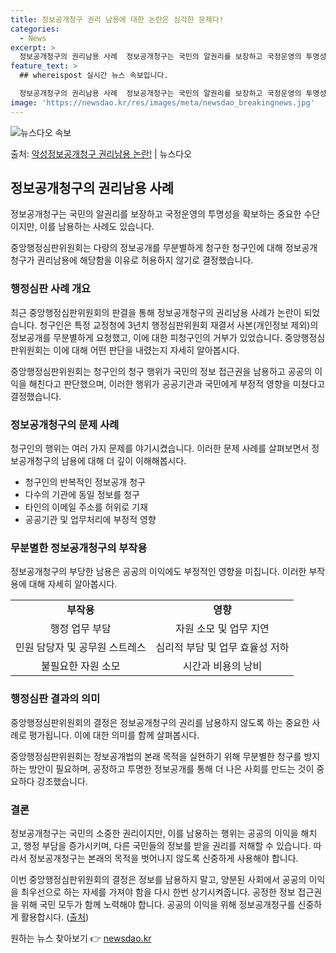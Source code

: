 ```yaml
---
title: 정보공개청구 권리 남용에 대한 논란은 심각한 문제다!
categories:
  - News
excerpt: >
  정보공개청구의 권리남용 사례  정보공개청구는 국민의 알권리를 보장하고 국정운영의 투명성을 확보하는 중요한 수…
feature_text: >
  ## whereispost 실시간 뉴스 속보입니다.

  정보공개청구의 권리남용 사례  정보공개청구는 국민의 알권리를 보장하고 국정운영의 투명성을 확보하는 중요한 수…
image: 'https://newsdao.kr/res/images/meta/newsdao_breakingnews.jpg'
---
```


![뉴스다오 속보](https://newsdao.kr/res/images/meta/newsdao_breakingnews.jpg)

<p>출처: <a href="https://newsdao.kr/4387" rel="dofollow">악성정보공개청구 권리남용 논란!</a> | 뉴스다오</p>

<h2>정보공개청구의 권리남용 사례</h2>
<p data-ke-size="size16">정보공개청구는 국민의 알권리를 보장하고 국정운영의 투명성을 확보하는 중요한 수단이지만, 이를 남용하는 사례도 있습니다.</p>
중앙행정심판위원회는 다량의 정보공개를 무분별하게 청구한 청구인에 대해 정보공개 청구가 권리남용에 해당함을 이유로 허용하지 않기로 결정했습니다.

<h3>행정심판 사례 개요</h3>
<p data-ke-size="size16">최근 중앙행정심판위원회의 판결을 통해 정보공개청구의 권리남용 사례가 논란이 되었습니다. 청구인은 특정 교정청에 3년치 행정심판위원회 재결서 사본(개인정보 제외)의 정보공개를 무분별하게 요청했고, 이에 대한 피청구인의 거부가 있었습니다. 중앙행정심판위원회는 이에 대해 어떤 판단을 내렸는지 자세히 알아봅시다.</p>
중앙행정심판위원회는 청구인의 청구 행위가 국민의 정보 접근권을 남용하고 공공의 이익을 해친다고 판단했으며, 이러한 행위가 공공기관과 국민에게 부정적 영향을 미쳤다고 결정했습니다.

<h3>정보공개청구의 문제 사례</h3>
<p data-ke-size="size16">청구인의 행위는 여러 가지 문제를 야기시켰습니다. 이러한 문제 사례를 살펴보면서 정보공개청구의 남용에 대해 더 깊이 이해해봅시다.</p>
<ul>
    <li>청구인의 반복적인 정보공개 청구</li>
    <li>다수의 기관에 동일 정보를 청구</li>
    <li>타인의 이메일 주소를 허위로 기재</li>
    <li>공공기관 및 업무처리에 부정적 영향</li>
</ul>

<h3>무분별한 정보공개청구의 부작용</h3>
<p data-ke-size="size16">정보공개청구의 부당한 남용은 공공의 이익에도 부정적인 영향을 미칩니다. 이러한 부작용에 대해 자세히 알아봅시다.</p>
<table>
    <tr>
        <td style="text-align: center; height: 17px;"><b>부작용</b></td>
        <td style="text-align: center; height: 17px;"><b>영향</b></td>
    </tr>
    <tr>
        <td style="text-align: center; height: 17px;">행정 업무 부담</td>
        <td style="text-align: center; height: 17px;">자원 소모 및 업무 지연</td>
    </tr>
    <tr>
        <td style="text-align: center; height: 17px;">민원 담당자 및 공무원 스트레스</td>
        <td style="text-align: center; height: 17px;">심리적 부담 및 업무 효율성 저하</td>
    </tr>
    <tr>
        <td style="text-align: center; height: 17px;">불필요한 자원 소모</td>
        <td style="text-align: center; height: 17px;">시간과 비용의 낭비</td>
    </tr>
</table>

<h3>행정심판 결과의 의미</h3>
<p data-ke-size="size16">중앙행정심판위원회의 결정은 정보공개청구의 권리를 남용하지 않도록 하는 중요한 사례로 평가됩니다. 이에 대한 의미를 함께 살펴봅시다.</p>
중앙행정심판위원회는 정보공개법의 본래 목적을 실현하기 위해 무분별한 청구를 방지하는 방안이 필요하며, 공정하고 투명한 정보공개를 통해 더 나은 사회를 만드는 것이 중요하다 강조했습니다.

<h3>결론</h3>
<p data-ke-size="size16">정보공개청구는 국민의 소중한 권리이지만, 이를 남용하는 행위는 공공의 이익을 해치고, 행정 부담을 증가시키며, 다른 국민들의 정보를 받을 권리를 저해할 수 있습니다. 따라서 정보공개청구는 본래의 목적을 벗어나지 않도록 신중하게 사용해야 합니다.</p>
이번 중앙행정심판위원회의 결정은 정보를 남용하지 말고, 양분된 사회에서 공공의 이익을 최우선으로 하는 자세를 가져야 함을 다시 한번 상기시켜줍니다. 공정한 정보 접근권을 위해 국민 모두가 함께 노력해야 합니다. 공공의 이익을 위해 정보공개청구를 신중하게 활용합시다. (<a href="https://newsdao.kr/4387">출처</a>) 

원하는 뉴스 찾아보기 👉 <a href="https://newsdao.kr" rel="dofollow">newsdao.kr</a>



